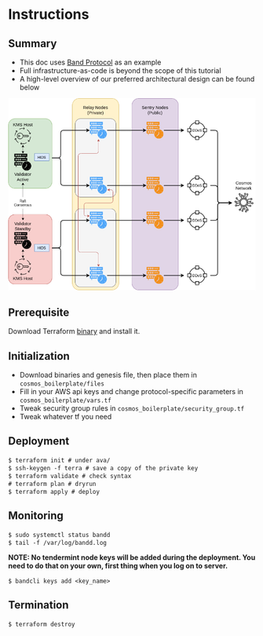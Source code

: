 # Instructions

## Summary
- This doc uses [Band Protocol](https://bandprotocol.com/) as an example
- Full infrastructure-as-code is beyond the scope of this tutorial
- A high-level overview of our preferred architectural design can be found below

![Architecture](assets/architecture.png)

## Prerequisite
Download Terraform [binary](https://www.terraform.io/downloads.html)  and install it.

## Initialization
- Download binaries and genesis file, then place them in `cosmos_boilerplate/files`
- Fill in your AWS api keys and change protocol-specific parameters in `cosmos_boilerplate/vars.tf`
- Tweak security group rules in `cosmos_boilerplate/security_group.tf`
- Tweak whatever tf you need

## Deployment
```
$ terraform init # under ava/
$ ssh-keygen -f terra # save a copy of the private key
$ terraform validate # check syntax
# terraform plan # dryrun
$ terraform apply # deploy
```

## Monitoring
```
$ sudo systemctl status bandd
$ tail -f /var/log/bandd.log
```
**NOTE: No tendermint node keys will be added during the deployment. You need to do that on your own, first thing when you log on to server.**
```
$ bandcli keys add <key_name>
```
## Termination
```
$ terraform destroy
```